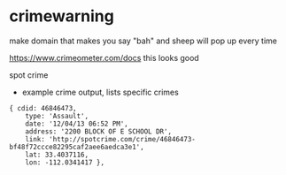 # crimewarning
make domain that makes you say "bah" and sheep will pop up every time

https://www.crimeometer.com/docs
this looks good

spot crime
- example crime output, lists specific crimes

```
{ cdid: 46846473,
    type: 'Assault',
    date: '12/04/13 06:52 PM',
    address: '2200 BLOCK OF E SCHOOL DR',
    link: 'http://spotcrime.com/crime/46846473-bf48f72ccce82295caf2aee6aedca3e1',
    lat: 33.4037116,
    lon: -112.0341417 },
```